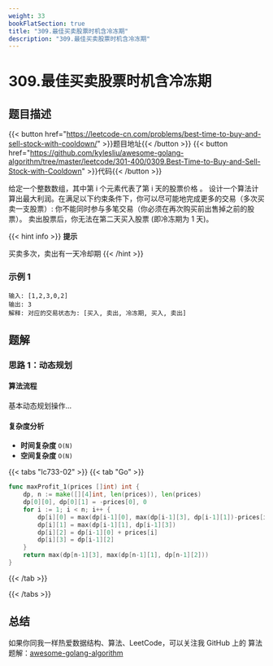 ```yaml
---
weight: 33
bookFlatSection: true
title: "309.最佳买卖股票时机含冷冻期"
description: "309.最佳买卖股票时机含冷冻期"
---
```


# 309.最佳买卖股票时机含冷冻期

## 题目描述

{{< button href="https://leetcode-cn.com/problems/best-time-to-buy-and-sell-stock-with-cooldown/" >}}题目地址{{< /button >}}
{{< button href="https://github.com/kylesliu/awesome-golang-algorithm/tree/master/leetcode/301-400/0309.Best-Time-to-Buy-and-Sell-Stock-with-Cooldown" >}}代码{{< /button >}}

给定一个整数数组，其中第 i 个元素代表了第 i 天的股票价格 。
设计一个算法计算出最大利润。在满足以下约束条件下，你可以尽可能地完成更多的交易（多次买卖一支股票）:
你不能同时参与多笔交易（你必须在再次购买前出售掉之前的股票）。
卖出股票后，你无法在第二天买入股票 (即冷冻期为 1 天)。

{{< hint info >}}
**提示**

买卖多次，卖出有一天冷却期
{{< /hint >}}

### **示例 1**

```text
输入: [1,2,3,0,2]
输出: 3
解释: 对应的交易状态为: [买入, 卖出, 冷冻期, 买入, 卖出]
```

## 题解

### 思路 1：**动态规划**

#### 算法流程

基本动态规划操作...

#### 复杂度分析

- **时间复杂度** `O(N)`
- **空间复杂度** `O(N)`

{{< tabs "lc733-02" >}}
{{< tab "Go" >}}

```go
func maxProfit_1(prices []int) int {
	dp, n := make([][4]int, len(prices)), len(prices)
	dp[0][0], dp[0][1] = -prices[0], 0
	for i := 1; i < n; i++ {
		dp[i][0] = max(dp[i-1][0], max(dp[i-1][3], dp[i-1][1])-prices[i])
		dp[i][1] = max(dp[i-1][1], dp[i-1][3])
		dp[i][2] = dp[i-1][0] + prices[i]
		dp[i][3] = dp[i-1][2]
	}
	return max(dp[n-1][3], max(dp[n-1][1], dp[n-1][2]))
}
```

{{< /tab >}}

{{< /tabs >}}

## 总结

如果你同我一样热爱数据结构、算法、LeetCode，可以关注我 GitHub 上的 算法 题解：[awesome-golang-algorithm](https://github.com/kylesliu/awesome-golang-algorithm)
